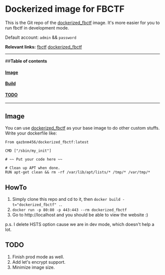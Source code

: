 # Dockerized image for FBCTF

This is the Git repo of the [dockerized_fbctf](https://hub.docker.com/r/qazbnm456/dockerized_fbctf/) image. It's more easier for you to run fbctf in development mode.

Default account: `admin` && `password`

**Relevant links:**
 [fbctf](https://github.com/facebook/fbctf)
 [dockerized_fbctf](https://hub.docker.com/r/qazbnm456/dockerized_fbctf/)

---------------------------------------

##**Table of contents**

#### [Image](#image)
#### [Build](#build)
#### [TODO](#todo)

---------------------------------------

<a name="image"></a>
## Image

You can use [dockerized_fbctf](https://hub.docker.com/r/qazbnm456/dockerized_fbctf/) as your base image to do other custom stuffs.
Write your dockerfile like:

```
From qazbnm456/dockerized_fbctf:latest

CMD ["/sbin/my_init"]

# ~~ Put your code here ~~

# Clean up APT when done.
RUN apt-get clean && rm -rf /var/lib/apt/lists/* /tmp/* /var/tmp/*

```

<a name="howto"></a>
## HowTo

1. Simply clone this repo and cd to it, then `docker build -t="dockerized_fbctf" .`.
2. `docker run -p 80:80 -p 443:443 --rm dockerized_fbctf`
3. Go to http://localhost and you should be able to view the website :)

p.s. I delete HSTS option cause we are in dev mode, which doesn't help a lot.

<a name="todo"></a>
## TODO

1. Finish prod mode as well.
2. Add let's encrypt support.
3. Minimize image size.
